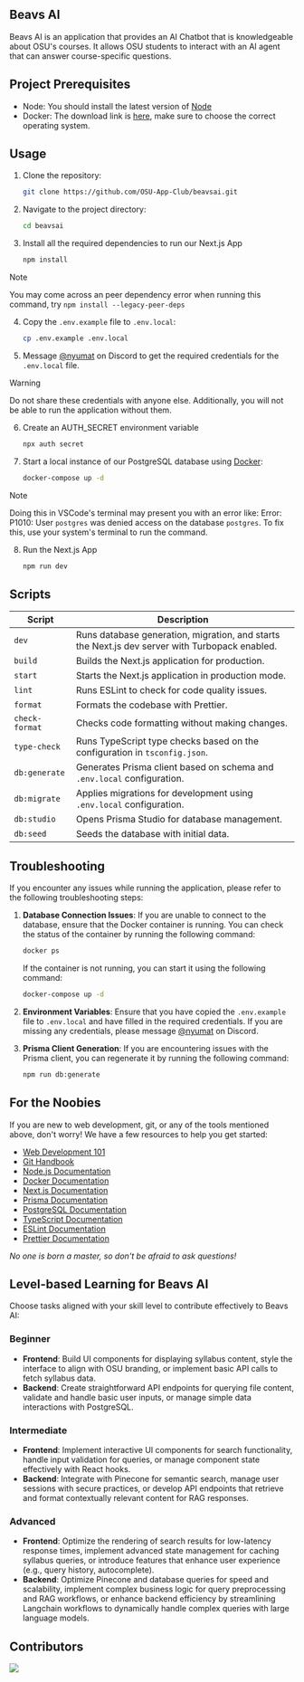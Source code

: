 ## Beavs AI

Beavs AI is an application that provides an AI Chatbot that is knowledgeable about OSU's courses. It allows OSU students to interact with an AI agent that can answer course-specific questions.

## Project Prerequisites

- Node: You should install the latest version of [Node](https://nodejs.org/en)
- Docker: The download link is [here](https://www.docker.com/), make sure to choose the correct operating system.

## Usage

1. Clone the repository:
   ```bash
   git clone https://github.com/OSU-App-Club/beavsai.git
   ```
2. Navigate to the project directory:

   ```bash
   cd beavsai
   ```

3. Install all the required dependencies to run our Next.js App
   ```bash
   npm install
   ```

> [!NOTE]
> You may come across an peer dependency error when running this command, try `npm install --legacy-peer-deps`

4. Copy the `.env.example` file to `.env.local`:

   ```bash
   cp .env.example .env.local
   ```

5. Message [@nyumat](https://discord.com/users/700444827287945316) on Discord to get the required credentials for the `.env.local` file.

> [!WARNING]
> Do not share these credentials with anyone else. Additionally, you will not be able to run the application without them.

6. Create an AUTH_SECRET environment variable

   ```bash
   npx auth secret
   ```

7. Start a local instance of our PostgreSQL database using [Docker](https://www.docker.com/):

   ```bash
   docker-compose up -d
   ```

> [!NOTE]
> Doing this in VSCode's terminal may present you with an error like:
> Error: P1010: User `postgres` was denied access on the database `postgres`.
> To fix this, use your system's terminal to run the command.

8. Run the Next.js App
   ```bash
   npm run dev
   ```

## Scripts

| Script         | Description                                                                                    |
| -------------- | ---------------------------------------------------------------------------------------------- |
| `dev`          | Runs database generation, migration, and starts the Next.js dev server with Turbopack enabled. |
| `build`        | Builds the Next.js application for production.                                                 |
| `start`        | Starts the Next.js application in production mode.                                             |
| `lint`         | Runs ESLint to check for code quality issues.                                                  |
| `format`       | Formats the codebase with Prettier.                                                            |
| `check-format` | Checks code formatting without making changes.                                                 |
| `type-check`   | Runs TypeScript type checks based on the configuration in `tsconfig.json`.                     |
| `db:generate`  | Generates Prisma client based on schema and `.env.local` configuration.                        |
| `db:migrate`   | Applies migrations for development using `.env.local` configuration.                           |
| `db:studio`    | Opens Prisma Studio for database management.                                                   |
| `db:seed`      | Seeds the database with initial data.                                                          |

## Troubleshooting

If you encounter any issues while running the application, please refer to the following troubleshooting steps:

1. **Database Connection Issues**: If you are unable to connect to the database, ensure that the Docker container is running. You can check the status of the container by running the following command:

   ```bash
   docker ps
   ```

   If the container is not running, you can start it using the following command:

   ```bash
   docker-compose up -d
   ```

2. **Environment Variables**: Ensure that you have copied the `.env.example` file to `.env.local` and have filled in the required credentials. If you are missing any credentials, please message [@nyumat](https://discord.com/users/700444827287945316) on Discord.

3. **Prisma Client Generation**: If you are encountering issues with the Prisma client, you can regenerate it by running the following command:

   ```bash
   npm run db:generate
   ```

## For the Noobies

If you are new to web development, git, or any of the tools mentioned above, don't worry! We have a few resources to help you get started:

- [Web Development 101](https://developer.mozilla.org/en-US/docs/Learn)
- [Git Handbook](https://guides.github.com/introduction/git-handbook/)
- [Node.js Documentation](https://nodejs.org/en/docs/)
- [Docker Documentation](https://docs.docker.com/)
- [Next.js Documentation](https://nextjs.org/docs)
- [Prisma Documentation](https://www.prisma.io/docs/)
- [PostgreSQL Documentation](https://www.postgresql.org/docs/)
- [TypeScript Documentation](https://www.typescriptlang.org/docs/)
- [ESLint Documentation](https://eslint.org/docs/user-guide/getting-started)
- [Prettier Documentation](https://prettier.io/docs/en/index.html)

_No one is born a master, so don't be afraid to ask questions!_

## Level-based Learning for Beavs AI

Choose tasks aligned with your skill level to contribute effectively to Beavs AI:

### Beginner

- **Frontend**: Build UI components for displaying syllabus content, style the interface to align with OSU branding, or implement basic API calls to fetch syllabus data.
- **Backend**: Create straightforward API endpoints for querying file content, validate and handle basic user inputs, or manage simple data interactions with PostgreSQL.

### Intermediate

- **Frontend**: Implement interactive UI components for search functionality, handle input validation for queries, or manage component state effectively with React hooks.
- **Backend**: Integrate with Pinecone for semantic search, manage user sessions with secure practices, or develop API endpoints that retrieve and format contextually relevant content for RAG responses.

### Advanced

- **Frontend**: Optimize the rendering of search results for low-latency response times, implement advanced state management for caching syllabus queries, or introduce features that enhance user experience (e.g., query history, autocomplete).
- **Backend**: Optimize Pinecone and database queries for speed and scalability, implement complex business logic for query preprocessing and RAG workflows, or enhance backend efficiency by streamlining Langchain workflows to dynamically handle complex queries with large language models.

## Contributors

<a href="https://github.com/osu-app-club/beavsai/graphs/contributors">
  <img src="https://contrib.rocks/image?repo=osu-app-club/beavsai" />
</a>
